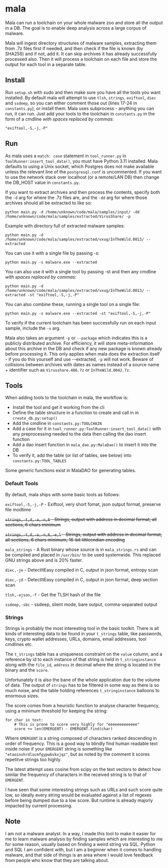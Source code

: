 # mala
Mala can run a toolchain on your whole malware zoo and store all the output in a DB. The goal is to enable deep analysis across a large corpus of malware.

Mala will ingest directory structures of malware samples, extracting them from .7z files first if needed, and then check if the file is known (by SHA256) and if not, add it. It can skip archives it has already successfully processed also. Then it will process a toolchain on each file and store the output for each tool in a separate table.


## Install
Run `setup.sh` with sudo and then make sure you have all the tools you want installed.
By default mala will attempt to use `tlsh`, `strings`, `exiftool`, `diec` and `ssdeep`, so you can either comment those out (lines 17-24 in `constants.py`), or install them.
Mala uses subprocess - anything you can run, it can run. Just add your tools to the toolchain in `constants.py` in the form of a cmdline *with spaces replaced by commas*:

`"exiftool,-S,-j,-P"`

## Run
As mala uses a `match: case` statement in `tool_runner.py` in `ToolRunner:insert_tool_data()`, you must have Python 3.11 installed.
Mala defaults to using a Unix socket, which Postgres does not make available unless the relevant line of the `postgresql.conf` is uncommented. If you want to use the network stack over localhost (or a remote/LAN DB) then change the DB_HOST value in `constants.py`.

If you want to extract archives and then process the contents, specify both the `-d` arg for where the .7z files are, and the `-dd` arg for where those archives should all be extracted to like so:

`python main.py -d /home/unknown/code/mala/samples/input/ -dd /home/unknown/code/mala/samples/extracted/VirusShare/ -p`


Example with directory full of extracted malware samples:

`python main.py -d /home/unknown/code/mala/samples/extracted/vxug/InTheWild.0013/ --extracted`


You can use it with a single file by passing -s:

`python main.py -s malware.exe --extracted`


You can also use it with a single tool by passing -st and then any cmdline *with spaces replaced by commas*:

`python main.py -d /home/unknown/code/mala/samples/extracted/vxug/InTheWild.0013/ --extracted -st "exiftool,-S,-j,-P"`


You can also combine these, running a single tool on a single file:

`python main.py -s malware.exe --extracted -st "exiftool,-S,-j,-P"`


To verify if the current toolchain has been successfully run on each input sample, include the `-v` arg.


Mala also takes an argument `-p` or `--package` which indicates this is a publicly distributed archive. For efficiency, it will store meta-information about this archive in the DB and check if any new package is known already before processing it. This only applies when mala does the extraction itself - if you do this yourself and use --extracted, `-p` will not work. Beware of collisions between archives with dates as names instead of a source name + identifier such as `Virusshare.486.7z` or `InTheWild.0042.7z`.

## Tools
When adding tools to the toolchain in mala, the workflow is:

-   Install the tool and get it working from the cli
-   Define the table structure in a function to create and call in in `create_db.py:setup()`
-   Add the cmdline in `constants.py:TOOLCHAIN`
-   Add a case for it in `tool_runner.py:ToolRunner:insert_tool_data()` with any preprocessing needed to the data then calling the dao insert function
-   Add a dao insert function in `mala_dao.py:MalaDao()` to insert it into the DB
- To verify it, add the table (or list of tables, see below) into `constants.py:TOOL_TABLES`

Some generic functions exist in MalaDAO for generating tables.

### Default Tools
By default, mala ships with some basic tools as follows:

`exiftool,-S,-j,-P` - Exiftool, very short fomat, json output format, preserve file modtime

~~`strings,-t,d,-a,-n,6` - Strings, output with address in decimal format, all sections, 6 chars minimum~~

~~`strings,-t,d,-a,-n,6,-e,l` - Strings, output with address in decimal format, all sections, 6 chars minimum, 16-bit littleendian encoding~~

`mala_strings` - A Rust binary whose source is in `mala_strings.rs` and can be compiled and placed in `/usr/bin/` to be used systemwide. This replaced GNU strings above and is 20% faster.

`diec,-je` - DetectItEasy compiled in C, output in json format, entropy scan

`diec,-jd` - DetectItEasy compiled in C, output in json format, deep section scan

`tlsh,-ojson,-f` - Get the TLSH hash of the file

`ssdeep,-sbc` - ssdeep, silent mode, bare output, comma-separated output

### Strings
Strings is probably the most interesting tool in the basic toolkit. There is all kinds of interesting data to be found in your `t_strings` table, like passwords, keys, crypto wallet addresses, URLs, domains, email addresses, tool cmdlines etc.

The `t_strings` table has a uniqueness constraint on the `value` column, and a reference by id to each instance of that string is held in `t_stringinstance` along with the `file_id`, `address` in decimal where the string is located in the binary and the `score`.

Unfortunately it is also the bane of the whole application due to the volume of data. The output of `strings` has to be filtered in some way as there is so much noise, and the table holding references `t_stringinstance` balloons to enormous sizes.

The score comes from a heuristic function to analyse character frequency, using a minimum threshold for keeping the string:

```
for char in text:
    # This is prone to score very highly for "eeeeeeeeeeeee" 
    score += len(EMERGENT) - EMERGENT.find(char)
```
Where `EMERGENT` is a string composed of characters ranked descending in order of frequency. This is a good way to blindly find human readable text inside noise if your `EMERGENT` string is something like `"etaoinshrdlucmfgypwbvkxjqz"`, but as noted by the comment it scores repetitve strings too highly. 

The latest attempt uses cosine from scipy on the text vectors to detect how similar the frequency of characters in the received string is to that of `EMERGENT`.

I have seen that some interesting strings such as URLs and such score quite low, so ideally every string would be evaluated against a list of regexes before being dumped due to a low score. But runtime is already majorly impacted by current processing.

## Note
I am not a malware analyst. In a way, I made this tool to make it easier for me to learn malware analysis by finding samples which are interesting to me for some reason, usually based on finding a weird string via SQL. Python and SQL I am confident with, but I am a beginner when it comes to handling malware, and that side of things is an area where I would love feedback from people who know that they are talking about.